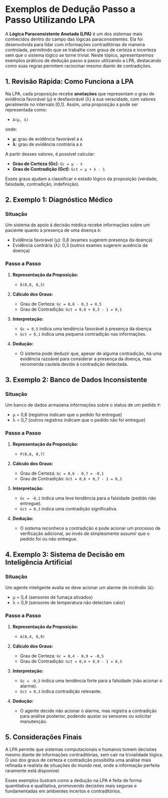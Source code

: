 
# Exemplos de Dedução Passo a Passo Utilizando LPA

A **Lógica Paraconsistente Anotada (LPA)** é um dos sistemas mais conhecidos dentro do campo das lógicas paraconsistentes. Ela foi desenvolvida para lidar com informações contraditórias de maneira controlada, permitindo que se trabalhe com graus de certeza e incerteza sem que o sistema lógico se torne trivial. Neste tópico, apresentaremos exemplos práticos de dedução passo a passo utilizando a LPA, destacando como suas regras permitem raciocinar mesmo diante de contradições.



## 1. Revisão Rápida: Como Funciona a LPA

Na LPA, cada proposição recebe **anotações** que representam o grau de evidência favorável (μ) e desfavorável (λ) à sua veracidade, com valores geralmente no intervalo [0,1]. Assim, uma proposição `A` pode ser representada como:

- `A(μ, λ)`

onde:
- **μ**: grau de evidência favorável a `A`
- **λ**: grau de evidência contrária a `A`

A partir desses valores, é possível calcular:
- **Grau de Certeza (Gc)**: `Gc = μ - λ`
- **Grau de Contradição (Gct)**: `Gct = μ + λ - 1`

Esses graus ajudam a classificar o estado lógico da proposição (verdade, falsidade, contradição, indefinição).



## 2. Exemplo 1: Diagnóstico Médico

### Situação

Um sistema de apoio à decisão médica recebe informações sobre um paciente quanto à presença de uma doença `D`:

- Evidência favorável (μ): 0,8 (exames sugerem presença da doença)
- Evidência contrária (λ): 0,3 (outros exames sugerem ausência da doença)

### Passo a Passo

1. **Representação da Proposição:**
   - `D(0,8, 0,3)`

2. **Cálculo dos Graus:**
   - Grau de Certeza: `Gc = 0,8 - 0,3 = 0,5`
   - Grau de Contradição: `Gct = 0,8 + 0,3 - 1 = 0,1`

3. **Interpretação:**
   - `Gc = 0,5` indica uma tendência favorável à presença da doença.
   - `Gct = 0,1` indica uma pequena contradição nas informações.

4. **Dedução:**
   - O sistema pode deduzir que, apesar de alguma contradição, há uma evidência razoável para considerar a presença da doença, mas recomenda cautela devido à contradição detectada.



## 3. Exemplo 2: Banco de Dados Inconsistente

### Situação

Um banco de dados armazena informações sobre o status de um pedido `P`:

- μ = 0,6 (registros indicam que o pedido foi entregue)
- λ = 0,7 (outros registros indicam que o pedido não foi entregue)

### Passo a Passo

1. **Representação da Proposição:**
   - `P(0,6, 0,7)`

2. **Cálculo dos Graus:**
   - Grau de Certeza: `Gc = 0,6 - 0,7 = -0,1`
   - Grau de Contradição: `Gct = 0,6 + 0,7 - 1 = 0,3`

3. **Interpretação:**
   - `Gc = -0,1` indica uma leve tendência para a falsidade (pedido não entregue).
   - `Gct = 0,3` indica uma contradição significativa.

4. **Dedução:**
   - O sistema reconhece a contradição e pode acionar um processo de verificação adicional, ao invés de simplesmente assumir que o pedido foi ou não entregue.



## 4. Exemplo 3: Sistema de Decisão em Inteligência Artificial

### Situação

Um agente inteligente avalia se deve acionar um alarme de incêndio (`A`):

- μ = 0,4 (sensores de fumaça ativados)
- λ = 0,9 (sensores de temperatura não detectam calor)

### Passo a Passo

1. **Representação da Proposição:**
   - `A(0,4, 0,9)`

2. **Cálculo dos Graus:**
   - Grau de Certeza: `Gc = 0,4 - 0,9 = -0,5`
   - Grau de Contradição: `Gct = 0,4 + 0,9 - 1 = 0,3`

3. **Interpretação:**
   - `Gc = -0,5` indica uma tendência forte para a falsidade (não acionar o alarme).
   - `Gct = 0,3` indica contradição relevante.

4. **Dedução:**
   - O agente decide não acionar o alarme, mas registra a contradição para análise posterior, podendo ajustar os sensores ou solicitar manutenção.



## 5. Considerações Finais

A LPA permite que sistemas computacionais e humanos tomem decisões mesmo diante de informações contraditórias, sem cair na trivialidade lógica. O uso dos graus de certeza e contradição possibilita uma análise mais refinada e realista de situações do mundo real, onde a informação perfeita raramente está disponível.

Esses exemplos ilustram como a dedução na LPA é feita de forma quantitativa e qualitativa, promovendo decisões mais seguras e fundamentadas em ambientes incertos e contraditórios.


